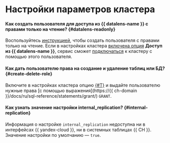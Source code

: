 # Настройки параметров кластера


#### Как создать пользователя для доступа из {{ datalens-name }} с правами только на чтение? {#datalens-readonly}

Воспользуйтесь [инструкцией](../operations/cluster-users.md#example-create-readonly-user), чтобы создать пользователя с правами только на чтение. Если в настройках кластера [включена опция](../operations/update.md#change-additional-settings) **Доступ из {{ datalens-name }}**, сервис сможет [подключаться](../operations/datalens-connect.md#create-connector) к кластеру с помощью этого пользователя.



#### Как дать пользователю права на создание и удаление таблиц или БД? {#create-delete-role}

Включите в настройках кластера опцию [{#T}](../operations/cluster-users.md#sql-user-management) и выдайте пользователю нужные права [с помощью выражения](https://{{ ch-domain }}/docs/ru/sql-reference/statements/grant/) `GRANT`.

#### Как узнать значение настройки internal_replication? {#internal-replication}

Информация о настройке `internal_replication` недоступна ни в интерфейсах {{ yandex-cloud }}, ни в системных таблицах {{ CH }}. Значение настройки по умолчанию — `true`.
